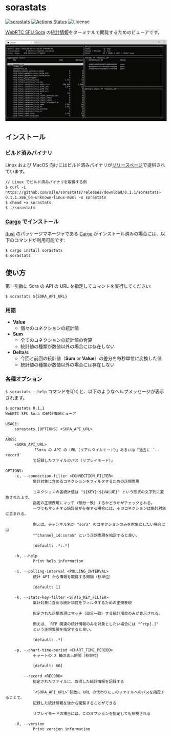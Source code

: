 sorastats
=========

[![sorastats](https://img.shields.io/crates/v/sorastats.svg)](https://crates.io/crates/sorastats)
[![Actions Status](https://github.com/sile/sorastats/workflows/CI/badge.svg)](https://github.com/sile/sorastats/actions)
![License](https://img.shields.io/crates/l/sorastats)

[WebRTC SFU Sora] の[統計情報][統計 API]をターミナルで閲覧するためのビューアです。

![sorastats demo](sorastats.gif)

[WebRTC SFU Sora]: https://sora.shiguredo.jp/
[統計 API]: https://sora-doc.shiguredo.jp/API#dacb9c


インストール
------------

### ビルド済みバイナリ

Linux および MacOS 向けにはビルド済みバイナリが[リリースページ]で提供されています。

```console
// Linux でビルド済みバイナリを取得する例
$ curl -L https://github.com/sile/sorastats/releases/download/0.1.1/sorastats-0.1.1.x86_64-unknown-linux-musl -o sorastats
$ chmod +x sorastats
$ ./sorastats
```

[リリースページ]: https://github.com/sile/sorastats/releases

### [Cargo] でインストール

[Rust] のパッケージマネージャである [Cargo] がインストール済みの場合には、以下のコマンドが利用可能です:

```console
$ cargo install sorastats
$ sorastats
```

[Rust]: https://www.rust-lang.org/
[Cargo]: https://doc.rust-lang.org/cargo/

使い方
------

第一引数に Sora の API の URL を指定してコマンドを実行してください:

```console
$ sorastats ${SORA_API_URL}
```

### 用語

- **Value**
  - 個々のコネクションの統計値
- **Sum**
  - 全てのコネクションの統計値の合算
  - 統計値の種類が数値以外の場合には存在しない
- **Delta/s**
  - 今回と前回の統計値（**Sum** or **Value**）の差分を毎秒単位に変換した値
  - 統計値の種類が数値以外の場合には存在しない

### 各種オプション

`$ sorastats --help` コマンドを叩くと、以下のようなヘルプメッセージが表示されます。

```console
$ sorastats 0.1.1
WebRTC SFU Sora の統計情報ビューア

USAGE:
    sorastats [OPTIONS] <SORA_API_URL>

ARGS:
    <SORA_API_URL>
            「Sora の API の URL（リアルタイムモード）」あるいは「過去に `--record`
            で記録したファイルのパス（リプレイモード）」

OPTIONS:
    -c, --connection-filter <CONNECTION_FILTER>
            集計対象に含めるコネクションをフィルタするための正規表現

            コネクションの各統計値は "${KEY}:${VALUE}" という形式の文字列に変換された上で、
            指定の正規表現にマッチ（部分一致）するかどうかがチェックされる。
            一つでもマッチする統計値が存在する場合には、そのコネクションは集計対象に含まれる。

            例えば、チャンネル名が "sora" のコネクションのみを対象にしたい場合には
            "^channel_id:sora$" という正規表現を指定すると良い。

            [default: .*:.*]

    -h, --help
            Print help information

    -i, --polling-interval <POLLING_INTERVAL>
            統計 API から情報を取得する間隔（秒単位）

            [default: 1]

    -k, --stats-key-filter <STATS_KEY_FILTER>
            集計対象に含める統計項目をフィルタするための正規表現

            指定された正規表現にマッチ（部分一致）する統計項目のみが表示される。

            例えば、 RTP 関連の統計情報のみを対象としたい場合には "^rtp[.]"
            という正規表現を指定すると良い。

            [default: .*]

    -p, --chart-time-period <CHART_TIME_PERIOD>
            チャートの X 軸の表示期間（秒単位）

            [default: 60]

        --record <RECORD>
            指定されたファイルに、取得した統計情報を記録する

            `<SORA_API_URL>`引数に URL の代わりにこのファイルへのパスを指定することで、
            記録した統計情報を後から閲覧することができる

            リプレイモードの場合には、このオプションを指定しても無視される

    -V, --version
            Print version information
```
